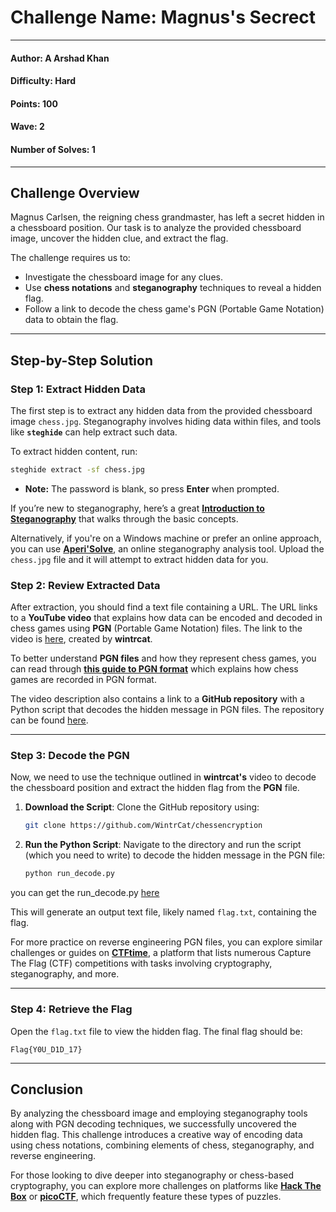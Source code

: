 # Challenge Name: **Magnus's Secrect**

---

#### Author: A Arshad Khan

#### Difficulty: Hard

#### Points: 100

#### Wave: 2

#### Number of Solves: 1

---

## Challenge Overview

Magnus Carlsen, the reigning chess grandmaster, has left a secret hidden in a chessboard position. Our task is to analyze the provided chessboard image, uncover the hidden clue, and extract the flag.

The challenge requires us to:

- Investigate the chessboard image for any clues.
- Use **chess notations** and **steganography** techniques to reveal a hidden flag.
- Follow a link to decode the chess game's PGN (Portable Game Notation) data to obtain the flag.

---

## Step-by-Step Solution

### Step 1: Extract Hidden Data

The first step is to extract any hidden data from the provided chessboard image `chess.jpg`. Steganography involves hiding data within files, and tools like **`steghide`** can help extract such data.

To extract hidden content, run:

```bash
steghide extract -sf chess.jpg
```

- **Note:** The password is blank, so press **Enter** when prompted.

If you’re new to steganography, here’s a great **[Introduction to Steganography](https://medium.com/@FourOctets/ctf-tidbits-part-1-steganography-ea76cc526b40)** that walks through the basic concepts.

Alternatively, if you're on a Windows machine or prefer an online approach, you can use **[Aperi'Solve](https://www.aperisolve.com/)**, an online steganography analysis tool. Upload the `chess.jpg` file and it will attempt to extract hidden data for you.

### Step 2: Review Extracted Data

After extraction, you should find a text file containing a URL. The URL links to a **YouTube video** that explains how data can be encoded and decoded in chess games using **PGN** (Portable Game Notation) files. The link to the video is [here](https://www.youtube.com/watch?feature=shared&v=TUtafoC4-7k), created by **wintrcat**.

To better understand **PGN files** and how they represent chess games, you can read through **[this guide to PGN format](https://www.chess.com/terms/pgn)** which explains how chess games are recorded in PGN format.

The video description also contains a link to a **GitHub repository** with a Python script that decodes the hidden message in PGN files. The repository can be found [here](https://github.com/WintrCat/chessencryption).

---

### Step 3: Decode the PGN

Now, we need to use the technique outlined in **wintrcat's** video to decode the chessboard position and extract the hidden flag from the **PGN** file.

1. **Download the Script**: Clone the GitHub repository using:

   ```bash
   git clone https://github.com/WintrCat/chessencryption
   ```

2. **Run the Python Script**: Navigate to the directory and run the script (which you need to write) to decode the hidden message in the PGN file:

   ```bash
   python run_decode.py
   ```

you can get the run_decode.py [here](/WR!T3-U9's/Solution-Files/Magnus's-Secret/run_decode.py)

This will generate an output text file, likely named `flag.txt`, containing the flag.

For more practice on reverse engineering PGN files, you can explore similar challenges or guides on **[CTFtime](https://ctftime.org)**, a platform that lists numerous Capture The Flag (CTF) competitions with tasks involving cryptography, steganography, and more.

---

### Step 4: Retrieve the Flag

Open the `flag.txt` file to view the hidden flag. The final flag should be:

```text
Flag{Y0U_D1D_17}
```

---

## Conclusion

By analyzing the chessboard image and employing steganography tools along with PGN decoding techniques, we successfully uncovered the hidden flag. This challenge introduces a creative way of encoding data using chess notations, combining elements of chess, steganography, and reverse engineering.

For those looking to dive deeper into steganography or chess-based cryptography, you can explore more challenges on platforms like **[Hack The Box](https://www.hackthebox.com)** or **[picoCTF](https://picoctf.org)**, which frequently feature these types of puzzles.
